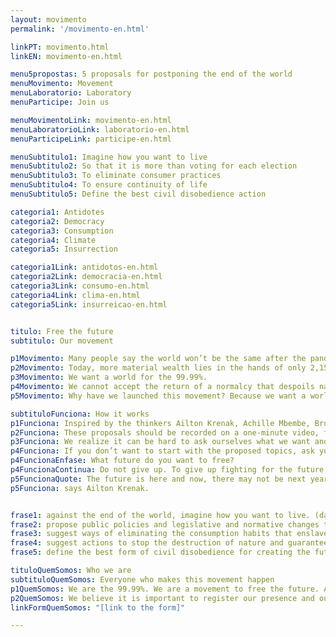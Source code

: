 ```yaml
---
layout: movimento
permalink: '/movimento-en.html'

linkPT: movimento.html
linkEN: movimento-en.html

menu5propostas: 5 proposals for postponing the end of the world
menuMovimento: Movement
menuLaboratorio: Laboratory
menuParticipe: Join us

menuMovimentoLink: movimento-en.html
menuLaboratorioLink: laboratorio-en.html
menuParticipeLink: participe-en.html 

menuSubtitulo1: Imagine how you want to live
menuSubtitulo2: So that it is more than voting for each election
menuSubtitulo3: To eliminate consumer practices
menuSubtitulo4: To ensure continuity of life
menuSubtitulo5: Define the best civil disobedience action

categoria1: Antidotes
categoria2: Democracy
categoria3: Consumption
categoria4: Climate
categoria5: Insurrection

categoria1Link: antidotos-en.html
categoria2Link: democracia-en.html
categoria3Link: consumo-en.html
categoria4Link: clima-en.html
categoria5Link: insurreicao-en.html


titulo: Free the future
subtitulo: Our movement

p1Movimento: Many people say the world won’t be the same after the pandemic caused by the new coronavirus. It won’t be. But it might be even worse.
p2Movimento: Today, more material wealth lies in the hands of only 2,153 billionaires than in the hands of 60% of the planet’s other 7,790,000,000 human inhabitants. These billionaires represent such an insignificant fraction of the global population that they become invisible when their number is expressed in a percentage. Yet the inequality they produce is brutally visible.
p3Movimento: We want a world for the 99.99%.
p4Movimento: We cannot accept the return of a normalcy that despoils nature and condemns billions to poverty and bodily exhaustion. We cannot permit the continued destruction of the Amazon, ever closer to the tipping point. We must use the current suspension of economic activities to go back to imagining a future where we can live and where we want to. We are experiencing physical isolation, not social isolation. Ideas need to circulate. When we imagine the future, we begin to create it.
p5Movimento: Why have we launched this movement? Because we want a world for human beings and future generations—and for all the non-human beings who inhabit the Earth. We must join forces around this urgent need. If we don’t act, we will be left with nothing but a hostile future on a planet devoured by capitalism and by a climate crisis provoked by a mode of production incompatible with life. The destruction of nature—the nature from which most humans have tragically cut themselves off—will ignite more pandemics and is already overheating the planet. We have launched this movement because we don’t want to be slaughtered like cattle. Whether in rural areas or in cities, we want to live like the forest—standing tall—and we want to fight.

subtituloFunciona: How it works
p1Funciona: Inspired by the thinkers Ailton Krenak, Achille Mbembe, Bruno Latour, Eliane Brum, Grada Kilomba, and Paul Preciado, we invite you to come up with five proposals for postponing the end of the world and imagining possibilities for our post-pandemic future. We believe questions are as important as answers. To help with this exercise of the imagination, we are offering five suggestions of our own. These are meant to prompt you to devise your own questions and then reply to them. 
p2Funciona: These proposals should be recorded on a one-minute video, filmed horizontally. At the beginning of the video, state your name and the city and country you live in. Post your video to social media with the hashtag #FreeTheFuture or send it in via WhatsApp +55 (11) 975579830. All videos will be collected on an open digital platform. The material will not belong to any one individual, but to all of us collectively. You can share it, analyze it, and act.
p3Funciona: We realize it can be hard to ask ourselves what we want and expose our thoughts to the world. It is indeed hard to try to change the world. But when you start, you’ll realize the very act of imagining—alone or with your group of friends, community, collective, organization, or business—is already changing you. The act of imagining is a powerful force.
p4Funciona: If you don’t want to start with the proposed topics, ask yourself just one question
p4FuncionaEnfase: What future do you want to free?
p4FuncionaContinua: Do not give up. To give up fighting for the future, at this historical moment, may mean giving up on the present.
p5FuncionaQuote: The future is here and now, there may not be next year
p5Funciona: says Ailton Krenak.


frase1: against the end of the world, imagine how you want to live. (dare! dream, create, extrapolate reason.);
frase2: propose public policies and legislative and normative changes that will reduce racial, gender, and class inequalities and take democracy beyond the mere act of voting every election. (Dare! And be objective.);
frase3: suggest ways of eliminating the consumption habits that enslave our species and others as well. (Dare! And be specific.);
frase4: suggest actions to stop the destruction of nature and guarantee the continuity of all forms of life on the planet. (Dare! And be a fighter.);
frase5: define the best form of civil disobedience for creating the future in which you want to live! (Dare!).

tituloQuemSomos: Who we are
subtituloQuemSomos: Everyone who makes this movement happen
p1QuemSomos: We are the 99.99%. We are a movement to free the future. And in movement we grow every day. There is no authorship, there is no one capturing anything. We invite everyone to contribute with a critical, dynamic reflection on the post-pandemic moment and another possible world. Within this network, we are river and street, imagination and reality; we are human beings and more than human beings. The way the world spun before the coronavirus crisis was a catastrophe foretold. We face one of our last chances to change the course now pushing us quickly to the cliff, a course that has already ushered in the age of pandemics.
p2QuemSomos: We believe it is important to register our presence and our imagination. This will help comprehend who we are and what we want. It also drives the creation of a living document for future generations and a source of research to understand this actual moment, in which Earth is on the edge. We’ve created an anti-form below, with questions that will allow getting to know you better, and by getting to know you, we’ll be able to get to know more about the world we live in. If you want to join this movement with us, fill in the anti-form below as you wish - entirely or just a few sections.
linkFormQuemSomos: "[link to the form]"

---
```

